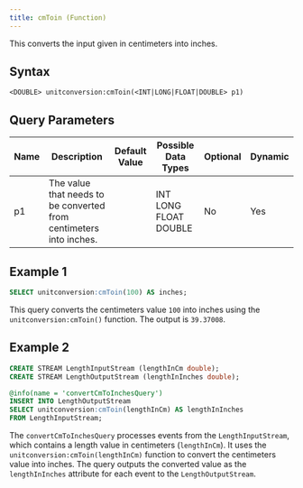 ```yaml
---
title: cmToin (Function)
---
```


This converts the input given in centimeters into inches.

## Syntax

    <DOUBLE> unitconversion:cmToin(<INT|LONG|FLOAT|DOUBLE> p1)

## Query Parameters

| Name | Description | Default Value | Possible Data Types   | Optional | Dynamic |
|------|-------------|---------------|-----------------------|----------|---------|
| p1 | The value that needs to be converted from centimeters into inches. |               | INT LONG FLOAT DOUBLE | No       | Yes     |

## Example 1

```sql
SELECT unitconversion:cmToin(100) AS inches;
```

This query converts the centimeters value `100` into inches using the `unitconversion:cmToin()` function. The output is `39.37008`.

## Example 2

```sql
CREATE STREAM LengthInputStream (lengthInCm double);
CREATE STREAM LengthOutputStream (lengthInInches double);

@info(name = 'convertCmToInchesQuery')
INSERT INTO LengthOutputStream
SELECT unitconversion:cmToin(lengthInCm) AS lengthInInches
FROM LengthInputStream;
```

The `convertCmToInchesQuery` processes events from the `LengthInputStream`, which contains a length value in centimeters (`lengthInCm`). It uses the `unitconversion:cmToin(lengthInCm)` function to convert the centimeters value into inches. The query outputs the converted value as the `lengthInInches` attribute for each event to the `LengthOutputStream`.
